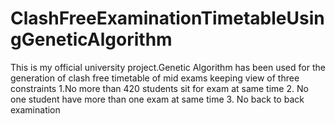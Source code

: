 # ClashFreeExaminationTimetableUsingGeneticAlgorithm
This is my official university project.Genetic Algorithm has been used for the generation of clash free timetable of mid exams keeping view of three constraints  1.No more than 420 students sit for exam at same time 2. No one student have more  than one exam at same time 3. No back to back examination
